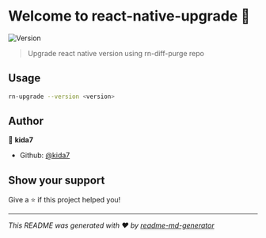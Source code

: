 # Welcome to react-native-upgrade 👋
![Version](https://img.shields.io/npm/v/react-native-upgrade.svg)

> Upgrade react native version using rn-diff-purge repo

## Usage

```sh
rn-upgrade --version <version>
```

## Author

👤 **kida7**

* Github: [@kida7](https://github.com/kida7)

## Show your support

Give a ⭐️ if this project helped you!


***
_This README was generated with ❤️ by [readme-md-generator](https://github.com/kefranabg/readme-md-generator)_